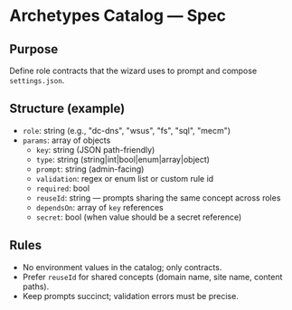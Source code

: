 # Archetypes Catalog — Spec

## Purpose
Define role contracts that the wizard uses to prompt and compose `settings.json`.

## Structure (example)
- `role`: string (e.g., "dc-dns", "wsus", "fs", "sql", "mecm")
- `params`: array of objects
  - `key`: string (JSON path-friendly)
  - `type`: string (string|int|bool|enum|array|object)
  - `prompt`: string (admin-facing)
  - `validation`: regex or enum list or custom rule id
  - `required`: bool
  - `reuseId`: string — prompts sharing the same concept across roles
  - `dependsOn`: array of `key` references
  - `secret`: bool (when value should be a secret reference)

## Rules
- No environment values in the catalog; only contracts.
- Prefer `reuseId` for shared concepts (domain name, site name, content paths).
- Keep prompts succinct; validation errors must be precise.

